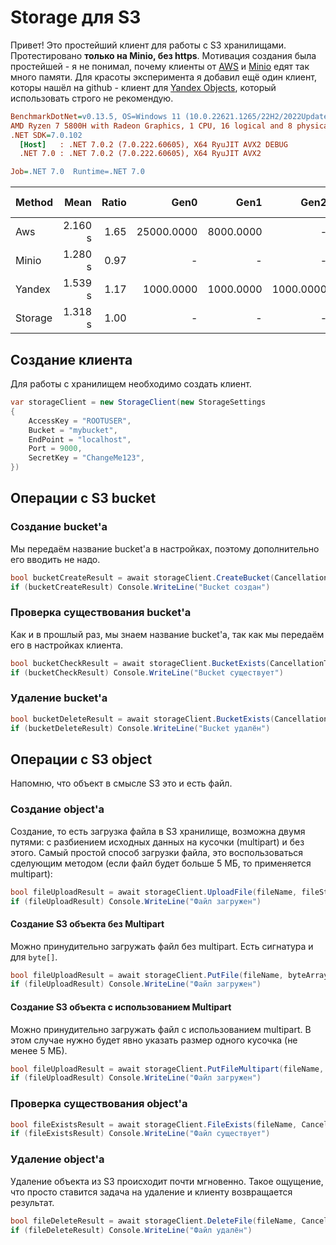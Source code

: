 # Storage для S3

Привет! Это простейший клиент для работы с S3 хранилищами. Протестировано **только на Minio, без https**. Мотивация создания была простейшей - я не понимал, почему клиенты от [AWS](https://docs.aws.amazon.com/sdk-for-net/v3/developer-guide/welcome.html) и [Minio](https://github.com/minio/minio-dotnet) едят так много памяти. Для красоты эксперимента я добавил ещё один клиент, которы нашёл на github - клиент для [Yandex Objects](https://github.com/DubZero/AspNetCore.Yandex.ObjectStorage), который использовать строго не рекомендую.

```ini
BenchmarkDotNet=v0.13.5, OS=Windows 11 (10.0.22621.1265/22H2/2022Update/SunValley2)
AMD Ryzen 7 5800H with Radeon Graphics, 1 CPU, 16 logical and 8 physical cores
.NET SDK=7.0.102
  [Host]   : .NET 7.0.2 (7.0.222.60605), X64 RyuJIT AVX2 DEBUG
  .NET 7.0 : .NET 7.0.2 (7.0.222.60605), X64 RyuJIT AVX2

Job=.NET 7.0  Runtime=.NET 7.0 
```

| Method  |    Mean | Ratio |       Gen0 |      Gen1 |      Gen2 |     Allocated | Alloc Ratio |
|---------|--------:|------:|-----------:|----------:|----------:|--------------:|------------:|
| Aws     | 2.160 s |  1.65 | 25000.0000 | 8000.0000 |         - |  207325.71 KB |      254.56 |
| Minio   | 1.280 s |  0.97 |          - |         - |         - |  279978.45 KB |      343.76 |
| Yandex  | 1.539 s |  1.17 |  1000.0000 | 1000.0000 | 1000.0000 | 1033076.55 KB |    1,268.43 |
| Storage | 1.318 s |  1.00 |          - |         - |         - |     814.45 KB |        1.00 |


## Создание клиента

Для работы с хранилищем необходимо создать клиент.

```csharp
var storageClient = new StorageClient(new StorageSettings
{
    AccessKey = "ROOTUSER",
    Bucket = "mybucket",
    EndPoint = "localhost",
    Port = 9000,
    SecretKey = "ChangeMe123",
})
```

## Операции с S3 bucket

### Создание bucket'a

Мы передаём название bucket'a в настройках, поэтому дополнительно его вводить не надо.

```csharp
bool bucketCreateResult = await storageClient.CreateBucket(CancellationToken.None);
if (bucketCreateResult) Console.WriteLine("Bucket создан")
```

### Проверка существования bucket'a 

Как и в прошлый раз, мы знаем название bucket'a, так как мы передаём его в настройках клиента.

```csharp
bool bucketCheckResult = await storageClient.BucketExists(CancellationToken.None);
if (bucketCheckResult) Console.WriteLine("Bucket существует")
```

### Удаление bucket'a

```csharp
bool bucketDeleteResult = await storageClient.BucketExists(CancellationToken.None);
if (bucketDeleteResult) Console.WriteLine("Bucket удалён")
```

## Операции с S3 object

Напомню, что объект в смысле S3 это и есть файл.

### Создание object'a

Создание, то есть загрузка файла в S3 хранилище, возможна двумя путями: с разбиением исходных данных на кусочки (multipart) и без этого. Самый простой способ загрузки файла, это воспользоваться сделующим методом (если файл будет больше 5 МБ, то применяется multipart): 

```csharp
bool fileUploadResult = await storageClient.UploadFile(fileName, fileStream, fileContentType, CancellationToken.None);
if (fileUploadResult) Console.WriteLine("Файл загружен")
```

#### Создание S3 объекта без Multipart

Можно принудительно загружать файл без multipart. Есть сигнатура и для ``byte[]``. 

```csharp
bool fileUploadResult = await storageClient.PutFile(fileName, byteArray, fileContentType, CancellationToken.None);
if (fileUploadResult) Console.WriteLine("Файл загружен")
```

#### Создание S3 объекта с использованием Multipart

Можно принудительно загружать файл с использованием multipart. В этом случае нужно будет явно указать размер одного кусочка (не менее 5 МБ).

```csharp
bool fileUploadResult = await storageClient.PutFileMultipart(fileName, fileStream, fileContentType, partSize, CancellationToken.None);
if (fileUploadResult) Console.WriteLine("Файл загружен")
```

### Проверка существования object'a

```csharp
bool fileExistsResult = await storageClient.FileExists(fileName, CancellationToken.None);
if (fileExistsResult) Console.WriteLine("Файл существует")
```

### Удаление object'a

Удаление объекта из S3 происходит почти мгновенно. Такое ощущение, что просто ставится задача на удаление и клиенту возвращается результат.

```csharp
bool fileDeleteResult = await storageClient.DeleteFile(fileName, CancellationToken.None);
if (fileDeleteResult) Console.WriteLine("Файл удалён")
```
